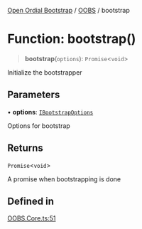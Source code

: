 [Open Ordial Bootstrap](../../README.md) / [OOBS](../README.md) / bootstrap

# Function: bootstrap()

> **bootstrap**(`options`): `Promise`\<`void`\>

Initialize the bootstrapper

## Parameters

• **options**: [`IBootstrapOptions`](../interfaces/IBootstrapOptions.md)

Options for bootstrap

## Returns

`Promise`\<`void`\>

A promise when bootstrapping is done

## Defined in

[OOBS.Core.ts:51](https://github.com/open-ordinal/open-ordinal-bootstrap/blob/016feec9b8b1e9113d46e85545127ab92a2172b6/src/OOBS.Core.ts#L51)
